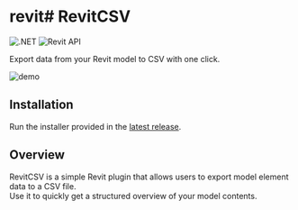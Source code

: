 # revit# RevitCSV

![.NET](https://img.shields.io/badge/.NET-4.8-green.svg)
![Revit API](https://img.shields.io/badge/RevitAPI-2023-blue.svg)

Export data from your Revit model to CSV with one click.

![demo](Resources/release-v1.0.0-revit-csv/demo.gif)

## Installation

Run the installer provided in the [latest release](https://github.com/franpossetto/revit-csv/releases/latest).

## Overview

RevitCSV is a simple Revit plugin that allows users to export model element data to a CSV file.  
Use it to quickly get a structured overview of your model contents.